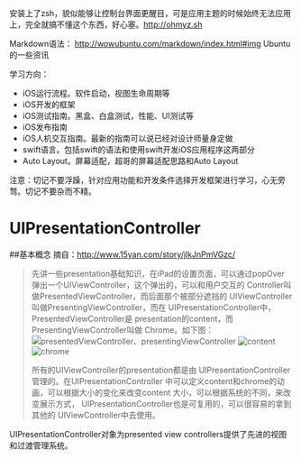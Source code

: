 安装上了zsh，貌似能够让控制台界面更醒目，可是应用主题的时候始终无法应用上，完全就搞不懂这个东西，好心塞。http://ohmyz.sh

Markdown语法： http://wowubuntu.com/markdown/index.html#img Ubuntu的一些资讯

学习方向：

* iOS运行流程。软件启动，视图生命周期等
* iOS开发的框架
* iOS测试指南。黑盒、白盒测试，性能、UI测试等
* iOS发布指南
* iOS人机交互指南。最新的指南可以说已经对设计师量身定做
* swift语言。包括swift的语法和使用swift开发iOS应用程序这两部分
* Auto Layout。屏幕适配，超哥的屏幕适配思路和Auto Layout

注意：切记不要浮躁，针对应用功能和开发条件选择开发框架进行学习，心无旁骛。切记不要杂而不精。

UIPresentationController
=
##基本概念
摘自：<http://www.15yan.com/story/jlkJnPmVGzc/>
> 先讲一些presentation基础知识，在iPad的设置页面，可以通过popOver
> 弹出一个UIViewController，这个弹出的，可以和用户交互的
> Controller叫做PresentedViewController，而后面那个被部分遮挡的
> UIViewController叫做PresentingViewController，而在
> UIPresentationController中，PresentedViewController是
> presentation的content，而PresentingViewController叫做
> Chrome。如下图：
> ![presentedViewController、presentingViewController](http://ob7zbqpa6.qnssl.com/kg9l1xv6wlvuxs18us31vzsjhztrtc2l.jpg!content)
> ![content](http://ob7zbqpa6.qnssl.com/0s89tcp3kin0memvexrxu14mc8mesrs4.jpg!content)
> ![chrome](http://ob7zbqpa6.qnssl.com/2f6ofboq6xrq53drt9x1bjioy1hohob7.jpg!content)
> 
> 所有的UIViewController的presentation都是由
> UIPresentationController管理的。在UIPresentationController
> 中可以定义content和chrome的动画，可以根据大小的变化来改变content
> 大小，可以根据系统的不同，来改变展示方式，
> UIPresentationController也是可复用的，可以很容易的拿到其他的
> UIViewController中去使用。
> 

UIPresentationController对象为presented view controllers提供了先进的视图和过渡管理系统。
